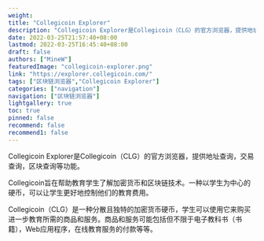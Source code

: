 ```yaml
---
weight: 
title: "Collegicoin Explorer"
description: "Collegicoin Explorer是Collegicoin（CLG）的官方浏览器，提供地址查询，交易查询，区块查询等功能"
date: 2022-03-25T21:57:40+08:00
lastmod: 2022-03-25T16:45:40+08:00
draft: false
authors: ["MineW"]
featuredImage: "collegicoin-explorer.png"
link: "https://explorer.collegicoin.com/"
tags: ["区块链浏览器","Collegicoin Explorer"]
categories: ["navigation"]
navigation: ["区块链浏览器"]
lightgallery: true
toc: true
pinned: false
recommend: false
recommend1: false
---
```


Collegicoin Explorer是Collegicoin（CLG）的官方浏览器，提供地址查询，交易查询，区块查询等功能。

Collegicoin旨在帮助教育学生了解加密货币和区块链技术。一种以学生为中心的硬币，可以让学生更好地控制他们的教育费用。

Collegicoin（CLG）是一种分散且独特的加密货币硬币，学生可以使用它来购买进一步教育所需的商品和服务。商品和服务可能包括但不限于电子教科书（书籍），Web应用程序，在线教育服务的付款等等。